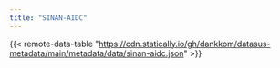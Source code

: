 ```yaml
---
title: "SINAN-AIDC"
---
```


{{< remote-data-table "https://cdn.statically.io/gh/dankkom/datasus-metadata/main/metadata/data/sinan-aidc.json" >}}
